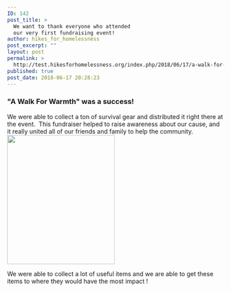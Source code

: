 ```yaml
---
ID: 142
post_title: >
  We want to thank everyone who attended
  our very first fundraising event!
author: hikes_for_homelessness
post_excerpt: ""
layout: post
permalink: >
  http://test.hikesforhomelessness.org/index.php/2018/06/17/a-walk-for-warmth-was-a-success/
published: true
post_date: 2018-06-17 20:28:23
---
```

<h3>"A Walk For Warmth" was a success!</h3>
We were able to collect a ton of survival gear and distributed it right there at the event.  This fundraiser helped to raise awareness about our cause, and it really united all of our friends and family to help the community.

<img class="alignnone size-medium wp-image-143" src="http://test.hikesforhomelessness.org/wp-content/uploads/2018/06/28951938_408639749594005_58164137850112774_n-250x300.jpg" alt="" width="250" height="300" />

We were able to collect a lot of useful items and we are able to get these items to where they would have the most impact !